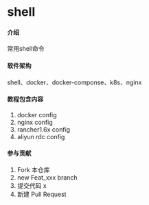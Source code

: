 # shell

#### 介绍
常用shell命令

#### 软件架构
shell、docker、docker-componse、k8s、nginx


#### 教程包含内容

1.  docker config
2.  nginx config
3.  rancher1.6x config
4.  aliyun rdc config

#### 参与贡献

1.  Fork 本仓库
2.  new Feat_xxx branch
3.  提交代码 x
4.  新建 Pull Request
